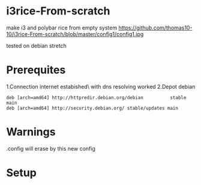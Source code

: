 # i3rice-From-scratch
make i3 and polybar rice from empty system
https://github.com/thomas10-10/i3rice-From-scratch/blob/master/config1/config1.jpg


tested on debian stretch

# Prerequites
1.Connection internet estabished\ with dns resolving worked
2.Depot debian
``` 
deb [arch=amd64] http://httpredir.debian.org/debian          stable         main
deb [arch=amd64] http://security.debian.org/ stable/updates main    
```

# Warnings
.config will erase by this new config

# Setup
